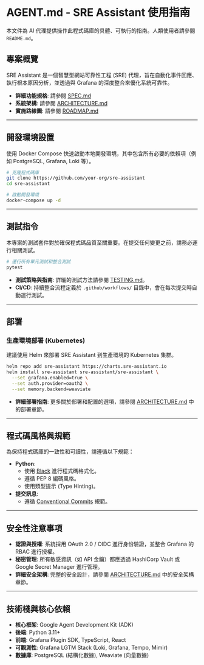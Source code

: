 # AGENT.md - SRE Assistant 使用指南

本文件為 AI 代理提供操作此程式碼庫的具體、可執行的指南。人類使用者請參閱 `README.md`。

## 專案概覽

SRE Assistant 是一個智慧型網站可靠性工程 (SRE) 代理，旨在自動化事件回應、執行根本原因分析，並透過與 Grafana 的深度整合來優化系統可靠性。

- **詳細功能規格**: 請參閱 [SPEC.md](SPEC.md)
- **系統架構**: 請參閱 [ARCHITECTURE.md](ARCHITECTURE.md)
- **實施路線圖**: 請參閱 [ROADMAP.md](ROADMAP.md)

---

## 開發環境設置

使用 Docker Compose 快速啟動本地開發環境，其中包含所有必要的依賴項（例如 PostgreSQL, Grafana, Loki 等）。

```bash
# 克隆程式碼庫
git clone https://github.com/your-org/sre-assistant
cd sre-assistant

# 啟動開發環境
docker-compose up -d
```

---

## 測試指令

本專案的測試套件對於確保程式碼品質至關重要。在提交任何變更之前，請務必運行相關測試。

```bash
# 運行所有單元測試和整合測試
pytest
```

- **測試策略與指南**: 詳細的測試方法請參閱 [TESTING.md](TESTING.md)。
- **CI/CD**: 持續整合流程定義於 `.github/workflows/` 目錄中，會在每次提交時自動運行測試。

---

## 部署

### 生產環境部署 (Kubernetes)

建議使用 Helm 來部署 SRE Assistant 到生產環境的 Kubernetes 集群。

```bash
helm repo add sre-assistant https://charts.sre-assistant.io
helm install sre-assistant sre-assistant/sre-assistant \
  --set grafana.enabled=true \
  --set auth.provider=oauth2 \
  --set memory.backend=weaviate
```

- **詳細部署指南**: 更多關於部署和配置的選項，請參閱 [ARCHITECTURE.md](ARCHITECTURE.md) 中的部署章節。

---

## 程式碼風格與規範

為保持程式碼庫的一致性和可讀性，請遵循以下規範：

- **Python**:
    - 使用 [Black](https://github.com/psf/black) 進行程式碼格式化。
    - 遵循 PEP 8 編碼風格。
    - 使用類型提示 (Type Hinting)。
- **提交訊息**:
    - 遵循 [Conventional Commits](https://www.conventionalcommits.org/) 規範。

---

## 安全性注意事項

- **認證與授權**: 系統採用 OAuth 2.0 / OIDC 進行身份驗證，並整合 Grafana 的 RBAC 進行授權。
- **秘密管理**: 所有敏感資訊（如 API 金鑰）都應透過 HashiCorp Vault 或 Google Secret Manager 進行管理。
- **詳細安全架構**: 完整的安全設計，請參閱 [ARCHITECTURE.md](ARCHITECTURE.md) 中的安全架構章節。

---

## 技術棧與核心依賴

- **核心框架**: Google Agent Development Kit (ADK)
- **後端**: Python 3.11+
- **前端**: Grafana Plugin SDK, TypeScript, React
- **可觀測性**: Grafana LGTM Stack (Loki, Grafana, Tempo, Mimir)
- **數據庫**: PostgreSQL (結構化數據), Weaviate (向量數據)